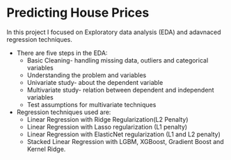 # Predicting House Prices

In this project I focused on Exploratory data analysis (EDA) and adavnaced regression techniques.

* There are five steps in the EDA:
    - Basic Cleaning- handling missing data, outliers and categorical variables
    - Understanding the problem and variables
    - Univariate study- about the dependent variable
    - Multivariate study- relation between dependent and independent variables
    - Test assumptions for multivariate techniques
* Regression techniques used are:
    - Linear Regression with Ridge Regularization(L2 Penalty)
    - Linear Regression with Lasso regularization (L1 penalty)
    - Linear Regression with ElasticNet regularization (L1 and L2 penalty)
    - Stacked Linear Regression with LGBM, XGBoost, Gradient Boost and Kernel Ridge.

 
 
